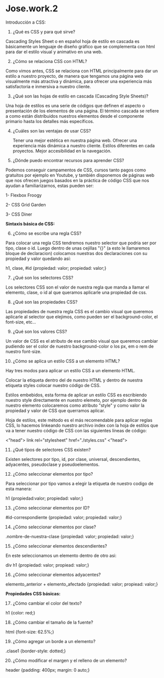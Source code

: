 # Jose.work.2

Introducción a CSS:

1. ¿Qué es CSS y para qué sirve? 

Cascading Styles Sheet o en español hoja de estilo en cascada es básicamente un
lenguaje de diseño gráfico que se complementa con html
para dar el estilo visual y animativo en una web.

2. ¿Cómo se relaciona CSS con HTML?

Como vimos antes, CSS se relaciona con HTML principalmente
para dar un estilo a nuestro proyecto, de manera que tengamos una
página web visualmente más atractiva y dinámica, para ofrecer
una experiencia más satisfactoria e inmersiva a nuestro cliente.

3. ¿Qué son las hojas de estilo en cascada (Cascading Style Sheets)?

Una hoja de estilos es una serie de códigos que definen
el aspecto o presentación de los elementos de una página.
El término cascada se refiere a como están distribuidos nuestros elementos
desde el componente primario hasta los detalles más específicos.

4. ¿Cuáles son las ventajas de usar CSS?

   Tener una mejor estética en nuestra página web.
   Ofrecer una experiencia más dinámica a nuestro cliente.
   Estilos diferentes en cada proyectos.
   Mejor accesibilidad en la navegación.

5. ¿Dónde puedo encontrar recursos para aprender CSS?

Podemos conseguir campamentos de CSS, cursos tanto pagos como gratuitos por ejemplo en Youtube, y también
disponemos de páginas web que nos ofrecen juegos basados en la práctica de código CSS
que nos ayudan a familiarizarnos, estas pueden ser:

   1- Flexbox Froogy
   
   2- CSS Grid Garden
   
   3- CSS Diner

**Sintaxis básica de CSS:**

6. ¿Cómo se escribe una regla CSS?

Para colocar una regla CSS tendremos 
nuestro selector que podria ser por tipo, clase
o id. Luego dentro de unas cejillas "{}" (a esto le llamaremos
bloque de declaracion) colocamos nuestras dos declaraciones
con su propiedad y valor quedando así:

h1, clase, #id {propiedad: valor; propiedad: valor;}

7. ¿Qué son los selectores CSS?

Los selectores CSS son el valor de nuestra regla que manda a llamar
el elemento, clase, o id al que queramos aplicarle una propiedad de css.

8. ¿Qué son las propiedades CSS?

Las propiedades de nuestra regla CSS es el cambio visual que 
queremos aplicarle al selector que elejimos, como pueden ser
el background-color, el font-size, etc...

9. ¿Qué son los valores CSS?

Un valor de CSS es el atributo de ese cambio visual 
que queremos cambiar pudiendo ser el color de nuestro background-color o
los px, em o rem de nuestro font-size.

10. ¿Cómo se aplica un estilo CSS a un elemento HTML?

Hay tres modos para aplicar un estilo CSS a un elemento HTML.

Colocar la etiqueta <styles> dentro del <head> de nuestro HTML
y dentro de nuestra etiqueta styles colocar nuestro código de CSS.

Estilos embebidos, esta forma de aplicar un estilo CSS es escribiendo nuestro style
directamente en nuestro elemeto, por ejemplo dentro de nuestro elemento colocaremos
como atributo "style" y como valor la propiedad y valor de CSS que querramos aplicar.

Hoja de estilos, este método es el más recomendable para aplicar
reglas CSS, lo hacemos linkeando nuestro archivo index con la hoja de estilos 
que va a tener nuestro código de CSS con las siguientes líneas de código:

<"head">
 link rel="stylesheet" href="./styles.css"
 <"head">


11. ¿Qué tipos de selectores CSS existen?

Existen selectores por tipo, id, por clase, universal, descendientes, adyacentes, pseudoclase y pseudoelementos.

12. ¿Cómo seleccionar elementos por tipo?

Para seleccionar por tipo vamos a elegir la etiqueta de nuestro codigo de esta manera:

h1 {propiedad:valor; propiedad: valor;}


13. ¿Cómo seleccionar elementos por ID?

#id-correspondiente {propiedad: valor; propiedad: valor;}

14. ¿Cómo seleccionar elementos por clase?

.nombre-de-nuestra-clase {propiedad: valor; propiedad: valor;}

15. ¿Cómo seleccionar elementos descendientes?

En este seleccionamos un elemento dentro de otro asi:

div h1 {propiedad: valor; propiead: valor;}


16. ¿Cómo seleccionar elementos adyacentes?

elemento_anterior + elemento_afectado {propiedad: valor; propiead: valor;}

**Propiedades CSS básicas:**

17. ¿Cómo cambiar el color del texto?

h1 {color: red;}

18. ¿Cómo cambiar el tamaño de la fuente?

html {font-size: 62.5%;}

19. ¿Cómo agregar un borde a un elemento?

.clase1 {border-style: dotted;} 

20. ¿Cómo modificar el margen y el relleno de un elemento?

header {padding: 400px; margin: 0 auto;}


